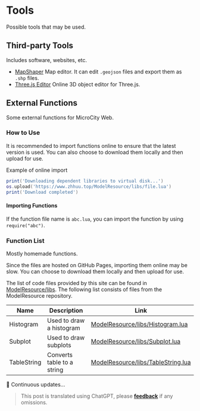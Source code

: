 # Tools
Possible tools that may be used.

## Third-party Tools
Includes software, websites, etc.

- [MapShaper](https://mapshaper.org/) Map editor. It can edit `.geojson` files and export them as `.shp` files.
- [Three.js Editor](https://threejs.org/editor/) Online 3D object editor for Three.js.

## External Functions
Some external functions for MicroCity Web.

### How to Use

It is recommended to import functions online to ensure that the latest version is used. You can also choose to download them locally and then upload for use.

Example of online import
```lua
print('Downloading dependent libraries to virtual disk...')
os.upload('https://www.zhhuu.top/ModelResource/libs/file.lua')
print('Download completed')
```

#### Importing Functions

If the function file name is `abc.lua`, you can import the function by using `require("abc")`.

### Function List

Mostly homemade functions.

Since the files are hosted on GitHub Pages, importing them online may be slow. You can choose to download them locally and then upload for use.

The list of code files provided by this site can be found in [ModelResource/libs](https://github.com/huuhghhgyg/ModelResource/tree/main/libs). The following list consists of files from the ModelResource repository.

| Name        | Description                   | Link                                                                                                             |
| ----------- | ----------------------------- | ---------------------------------------------------------------------------------------------------------------- |
| Histogram   | Used to draw a histogram      | [ModelResource/libs/Histogram.lua](https://github.com/huuhghhgyg/ModelResource/blob/main/libs/Histogram.lua)     |
| Subplot     | Used to draw subplots         | [ModelResource/libs/Subplot.lua](https://github.com/huuhghhgyg/ModelResource/blob/main/libs/Subplot.lua)         |
| TableString | Converts table to a string    | [ModelResource/libs/TableString.lua](https://github.com/huuhghhgyg/ModelResource/blob/main/libs/TableString.lua) |


🔨 Continuous updates...

> This post is translated using ChatGPT, please [**feedback**](https://github.com/huuhghhgyg/MicroCityNotes/issues/new) if any omissions.